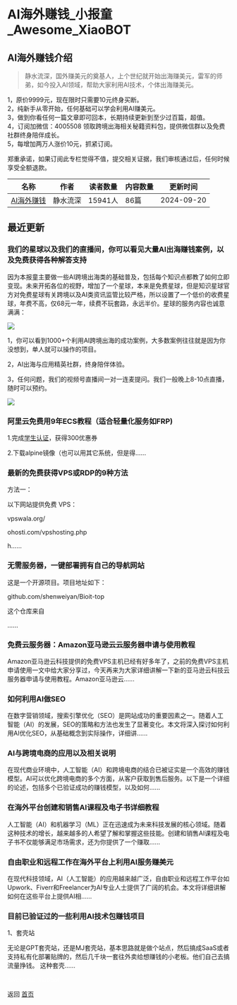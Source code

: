 # AI海外赚钱_小报童_Awesome_XiaoBOT

## AI海外赚钱介绍
> 静水流深，国外赚美元的奠基人，上个世纪就开始出海赚美元，雷军的师弟，如今投入AI领域，帮助大家利用AI技术，个体出海赚美元。    
    
1，原价9999元，现在限时只需要10元终身买断。    
2，纯新手从零开始，任何基础可以学会利用AI赚美元。    
3，做到你看任何一篇文章即可回本，长期持续更新到至少过百篇，超值。    
4，订阅加微信：4005508 领取跨境出海相关秘籍资料包，提供微信群以及免费社群终身陪伴成长。    
5，每增加两万人涨价10元，抓紧订阅。    
    
郑重承诺，如果订阅此专栏觉得不值，提交相关证据，我们审核通过后，任何时候享受全额退款。  
  


|名称|作者|读者数量|内容数量|更新时间|
|---|---|---|---|---|
|[AI海外赚钱](https://xiaobot.net/p/mediabuy?refer=0b133df9-27dc-423b-8101-639049001c13)|静水流深|15941人|86篇|2024-09-20|

## 最近更新
### 我们的星球以及我们的直播间，你可以看见大量AI出海赚钱案例，以及免费获得各种解答支持

因为本报童主要做一些AI跨境出海类的基础普及，包括每个知识点都教了如何立即变现。未来开拓各位的视野，增加了一个星球，本来是免费星球，但是知识星球官方对免费星球有关跨境以及AI类资讯监管比较严格，所以设置了一个低价的收费星球，年费不高，仅68元一年，续费不玩套路，永远半价。星球的服务内容也诚意满满：

![](https://static.xiaobot.net/file/2024-11-04/115347/85398e4e759e8d1e18ca0527bb0f8c75.jpeg)

1，你可以看到1000+个利用AI跨境出海的成功案例，大多数案例往往就是因为你没想到，单人就可以操作的项目。

2，AI出海与应用精英社群，终身陪伴体验。

3，任何问题，我们的视频号直播间一对一连麦提问。我们一般晚上8-10点直播，随时可以预约。

![](https://static.xiaobot.net/file/2024-09-21/115347/9a40a4efd3198f8c7866ed4567a4efbe.jpeg)

### 阿里云免费用9年ECS教程（适合轻量化服务如FRP)

1.完成[学生认证](university.aliyun.com/)，获得300优惠券

2.下载alpine镜像（也可以用其它系统，但是得......

### 最新的免费获得VPS或RDP的9种方法

方法一：

以下网站提供免费 VPS：

vpswala.org/

ohosti.com/vpshosting.php

h......

### 无需服务器，一键部署拥有自己的导航网站

这是一个开源项目。项目地址如下：

github.com/shenweiyan/Bioit-top

这个仓库来自

......

### 免费云服务器：Amazon亚马逊云云服务器申请与使用教程

Amazon亚马逊云科技提供的免费VPS主机已经有好多年了，之前的免费VPS主机申请使用一文中给大家分享过，今天再来为大家详细讲解一下新的亚马逊云科技云服务器申请与使用教程。Amazon亚马逊云......

### 如何利用AI做SEO

在数字营销领域，搜索引擎优化（SEO）是网站成功的重要因素之一。随着人工智能（AI）的发展，SEO的策略和方法也发生了显著变化。本文将深入探讨如何利用AI优化SEO，从基础概念到实际操作，详细讲......

### AI与跨境电商的应用以及相关说明

在现代商业环境中，人工智能（AI）和跨境电商的结合已被证实是一个高效的赚钱模型。AI可以优化跨境电商的多个方面，从客户获取到售后服务。以下是一个详细的论述，包括多个已验证成功的赚钱模型，以及如何......

### 在海外平台创建和销售AI课程及电子书详细教程

人工智能（AI）和机器学习（ML）正在迅速成为未来科技发展的核心领域。随着这种技术的增长，越来越多的人希望了解和掌握这些技能。创建和销售AI课程及电子书不仅能够满足市场需求，还为你提供了一个赚取......

### 自由职业和远程工作在海外平台上利用AI服务赚美元

在现代科技领域，AI（人工智能）的应用越来越广泛，自由职业和远程工作平台如Upwork、Fiverr和Freelancer为AI专业人士提供了广阔的机会。本文将详细讲解如何在这些平台上提供AI相......

### 目前已验证过的一些利用AI技术包赚钱项目

1、套壳站

无论是GPT套壳站，还是MJ套壳站，基本思路就是做个站点，然后搞成SaaS或者支持私有化部署贴牌的，然后几千块一套往外卖给想赚钱的小老板。他们自己去搞流量挣钱。
这种套壳......


<a href="https://github.com/Reno9527/awesome-xiaobot" style="color: white; text-decoration: none;">awesome-xiaobot</a>

返回 [首页](../README.md)
